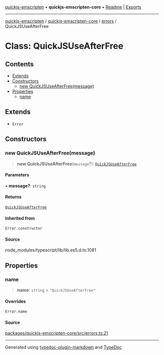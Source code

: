 [quickjs-emscripten](../../../../packages.md) • **quickjs-emscripten-core** • [Readme](../../../index.md) \| [Exports](../../../exports.md)

***

[quickjs-emscripten](../../../../packages.md) / [quickjs-emscripten-core](../../../exports.md) / [errors](../index.md) / QuickJSUseAfterFree

# Class: QuickJSUseAfterFree

## Contents

- [Extends](QuickJSUseAfterFree.md#extends)
- [Constructors](QuickJSUseAfterFree.md#constructors)
  - [new QuickJSUseAfterFree(message)](QuickJSUseAfterFree.md#new-quickjsuseafterfreemessage)
- [Properties](QuickJSUseAfterFree.md#properties)
  - [name](QuickJSUseAfterFree.md#name)

## Extends

- `Error`

## Constructors

### new QuickJSUseAfterFree(message)

> **new QuickJSUseAfterFree**(`message`?): [`QuickJSUseAfterFree`](QuickJSUseAfterFree.md)

#### Parameters

• **message?**: `string`

#### Returns

[`QuickJSUseAfterFree`](QuickJSUseAfterFree.md)

#### Inherited from

`Error.constructor`

#### Source

node\_modules/typescript/lib/lib.es5.d.ts:1081

## Properties

### name

> **name**: `string` = `"QuickJSUseAfterFree"`

#### Overrides

`Error.name`

#### Source

[packages/quickjs-emscripten-core/src/errors.ts:21](https://github.com/justjake/quickjs-emscripten/blob/main/packages/quickjs-emscripten-core/src/errors.ts#L21)

***

Generated using [typedoc-plugin-markdown](https://www.npmjs.com/package/typedoc-plugin-markdown) and [TypeDoc](https://typedoc.org/)

